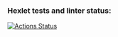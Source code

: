 ### Hexlet tests and linter status:
[![Actions Status](https://github.com/snuffy-hub/python-project-lvl1/workflows/hexlet-check/badge.svg)](https://github.com/snuffy-hub/python-project-lvl1/actions)